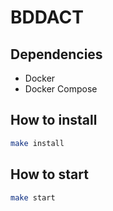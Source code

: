# BDDACT

## Dependencies

- Docker
- Docker Compose

## How to install

````bash
make install
````

## How to start

````bash
make start
````
